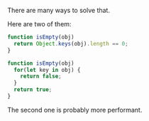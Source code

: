 There are many ways to solve that.

Here are two of them:

```js
function isEmpty(obj) 
  return Object.keys(obj).length == 0;
}
```

```js
function isEmpty(obj) 
  for(let key in obj) {
    return false;
  }
  return true;
}
```

The second one is probably more performant.